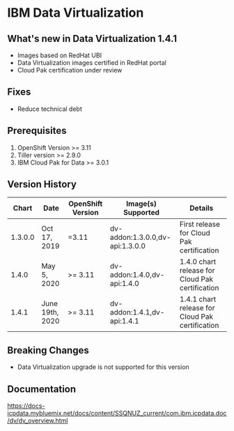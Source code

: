 # IBM Data Virtualization

## What's new in Data Virtualization 1.4.1

* Images based on RedHat UBI
* Data Virtualization images certified in RedHat portal 
* Cloud Pak certification under review

## Fixes

* Reduce technical debt 

## Prerequisites

1. OpenShift Version >= 3.11
1. Tiller version >= 2.9.0
3. IBM Cloud Pak for Data >= 3.0.1

## Version History

| Chart | Date        | OpenShift Version | Image(s) Supported                                        | Details                                                                              |
| ----- | ----------- | --------------- | --------------------------------------------------------- | ------------------------------------------------------------------------------------ |
| 1.3.0.0 | Oct 17, 2019| =3.11   | dv-addon:1.3.0.0,dv-api:1.3.0.0| First release for Cloud Pak certification |
| 1.4.0 | May 5, 2020| >= 3.11     | dv-addon:1.4.0,dv-api:1.4.0| 1.4.0 chart release for Cloud Pak certification |
| 1.4.1   | June 19th, 2020| >= 3.11     | dv-addon:1.4.1,dv-api:1.4.1| 1.4.1 chart release for Cloud Pak certification |


## Breaking Changes

* Data Virtualization upgrade is not supported for this version

## Documentation

https://docs-icpdata.mybluemix.net/docs/content/SSQNUZ_current/com.ibm.icpdata.doc/dv/dv_overview.html
